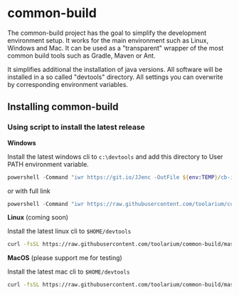 # common-build

The common-build project has the goal to simplify the development environment setup. It works for the main environment such as Linux, Windows and Mac.
It can be used as a "transparent" wrapper of the most common build tools such as Gradle, Maven or Ant.

It simplifies additional the installation of java versions. All software will be installed in a so called "devtools" directory. All settings you can overwrite
by corresponding environment variables.



## Installing common-build

### Using script to install the latest release

**Windows**

Install the latest windows cli to `c:\devtools` and add this directory to User PATH environment variable.

```powershell
powershell -Command "iwr https://git.io/JJenc -OutFile ${env:TEMP}/cb-install.bat" & %TEMP%\cb-install.bat
```
or with full link
```powershell
powershell -Command "iwr https://raw.githubusercontent.com/toolarium/common-build/master/bin/cb-install.bat -OutFile ${env:TEMP}/cb-install.bat" & %TEMP%\cb-install.bat
```


**Linux** (coming soon)

Install the latest linux cli to `$HOME/devtools`

```bash
curl -fsSL https://raw.githubusercontent.com/toolarium/common-build/master/bin/cb-install | /bin/bash
```

**MacOS** (please support me for testing)

Install the latest mac cli to `$HOME/devtools`

```bash
curl -fsSL https://raw.githubusercontent.com/toolarium/common-build/master/bin/cb-install | /bin/bash
```
